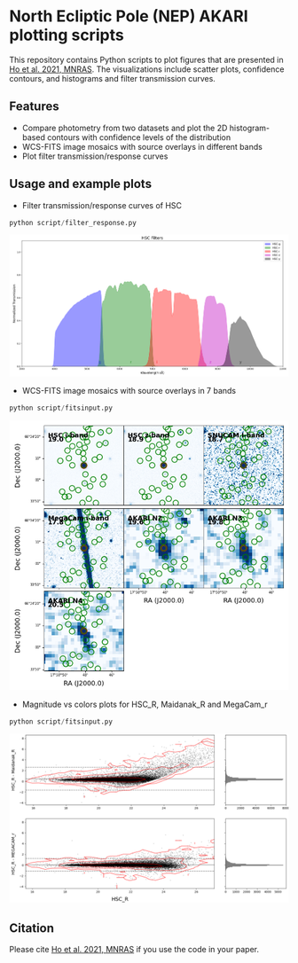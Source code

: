# North Ecliptic Pole (NEP) AKARI plotting scripts

This repository contains Python scripts to plot figures that are presented in [Ho et al. 2021, MNRAS](https://academic.oup.com/mnras/article/502/1/140/6122898?login=false). The visualizations include scatter plots, confidence contours, and histograms and filter transmission curves.

## Features

- Compare photometry from two datasets and plot the 2D histogram-based contours with confidence levels of the distribution
- WCS-FITS image mosaics with source overlays in different bands
- Plot filter transmission/response curves

## Usage and example plots
- Filter transmission/response curves of HSC
``` python 
python script/filter_response.py
```
<img src="plots/filter_response_example.png" alt="filter_response_example" width="800">  

- WCS-FITS image mosaics with source overlays in 7 bands
``` python script/
python script/fitsinput.py
```
<img src="plots/fits_input_example_plot.png" alt="fits_input_example_plot" width="800">

- Magnitude vs colors plots for HSC_R, Maidanak_R and MegaCam_r
``` python script/
python script/fitsinput.py
```
<img src="plots/mag_color_outlier_example_plot.png" alt="mag_color_outlier_example_plot" width="800">  

## Citation
Please cite [Ho et al. 2021, MNRAS](https://academic.oup.com/mnras/article/502/1/140/6122898?login=false) if you use the code in your paper.
